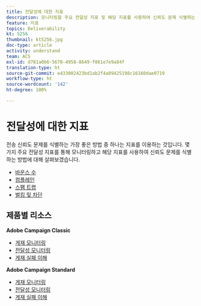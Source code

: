 ```yaml
---
title: 전달성에 대한 지표
description: 모니터링할 주요 전달성 지표 및 해당 지표를 사용하여 신뢰도 문제 식별하는 방법에 대해 알아봅니다.
feature: 지표
topics: Deliverability
kt: 5256
thumbnail: kt5256.jpg
doc-type: article
activity: understand
team: ACS
exl-id: d781a0b6-5670-4958-8649-f061e7e9a84f
translation-type: ht
source-git-commit: e433002423bd1ab2f4a89425198c16160dae0719
workflow-type: ht
source-wordcount: '142'
ht-degree: 100%

---
```


# 전달성에 대한 지표

전송 신뢰도 문제를 식별하는 가장 좋은 방법 중 하나는 지표를 이용하는 것입니다. 몇 가지 주요 전달성 지표를 통해 모니터링하고 해당 지표를 사용하여 신뢰도 문제를 식별하는 방법에 대해 살펴보겠습니다.

* [바운스 수](/help/metrics/bounces.md)
* [컴플레인](/help/metrics/complaints.md)
* [스팸 트랩](/help/metrics/spam-traps.md)
* [벌킹 및 차단](/help/metrics/bulking-and-blocking.md)

## 제품별 리소스

**Adobe Campaign Classic**

* [게재 모니터링](https://experienceleague.adobe.com/docs/campaign-classic/using/sending-messages/monitoring-deliveries/about-delivery-monitoring.html?lang=ko)
* [전달성 모니터링](https://experienceleague.adobe.com/docs/campaign-classic/using/sending-messages/deliverability-management/monitoring-deliverability.html?lang=ko)
* [게재 실패 이해](https://experienceleague.adobe.com/docs/campaign-classic/using/sending-messages/monitoring-deliveries/understanding-delivery-failures.html?lang=ko)

**Adobe Campaign Standard**

* [게재 모니터링](https://experienceleague.adobe.com/docs/campaign-standard/using/testing-and-sending/monitoring-messages/monitoring-a-delivery.html?lang=ko)
* [전달성 모니터링](https://experienceleague.adobe.com/docs/campaign-standard/using/testing-and-sending/managing-deliverability/monitor-deliverability.html?lang=ko#testing-and-sending)
* [게재 실패 이해](https://experienceleague.adobe.com/docs/campaign-standard/using/testing-and-sending/monitoring-messages/understanding-delivery-failures.html?lang=ko)
